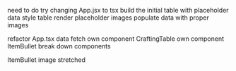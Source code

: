 <!-- # DONE -->
need to do try changing App.jsx to tsx
build the initial table with placeholder data
style table
render placeholder images
populate data with proper images
<!-- display items & ingredients on list -->
refactor App.tsx data fetch
own component CraftingTable 
own component ItemBullet
break down components

<!-- ? DOING -->
ItemBullet image stretched

<!-- ! PAUSED -->

<!-- TODOS -->

<!-- ! BUGS -->

<!-- ? SANITY REFACTORING -->
